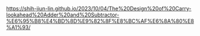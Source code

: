 https://shih-jiun-lin.github.io/2023/10/04/The%20Design%20of%20Carry-lookahead%20Adder%20and%20Subtractor-%E6%95%B8%E4%BD%8D%E9%82%8F%E8%BC%AF%E6%8A%80%E8%A1%93/
